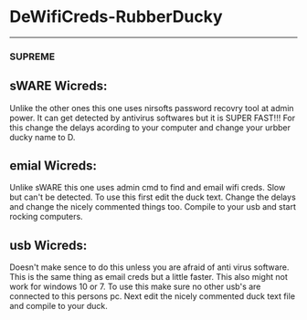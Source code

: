 # DeWifiCreds-RubberDucky
---------------------------------------------------------------------------------------
### SUPREME
## sWARE Wicreds:
  Unlike the other ones this one uses nirsofts password recovry tool at admin power. It can get detected by antivirus softwares but it is SUPER FAST!!! For this change the delays acording to your computer and change your urbber ducky name to D.
  
## emial Wicreds:
  Unlike sWARE this one uses admin cmd to find and email wifi creds. Slow but can't be detected. To use this first edit the duck text. Change the delays and change the nicely commented things too. Compile to your usb and start rocking computers.
  
## usb Wicreds: 
  Doesn't make sence to do this unless you are afraid of anti virus software. This is the same thing as email creds but a little faster. This also might not work for windows 10 or 7. To use this make sure no other usb's are connected to this persons pc. Next edit the nicely commented duck text file and compile to your duck.
